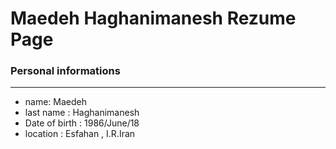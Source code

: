 <!DOCTYPE html>
<html lang="en">
<head>
  <link rel="stylesheet" href="CSS/app.css">
</head>
<body class="container is-max-desktop">

<h1 class="title" has-text-danger>Maedeh Haghanimanesh Rezume Page</h1>

</body>
</html>

### Personal informations

---
+ name: Maedeh
+ last name : Haghanimanesh
+ Date of birth : 1986/June/18
+ location : Esfahan , I.R.Iran







